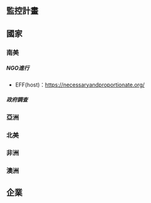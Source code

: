 ## 監控計畫

## 國家
### 南美
##### NGO進行
- EFF(host)：https://necessaryandproportionate.org/

##### 政府調查

### 亞洲

### 北美

### 非洲

### 澳洲


## 企業

